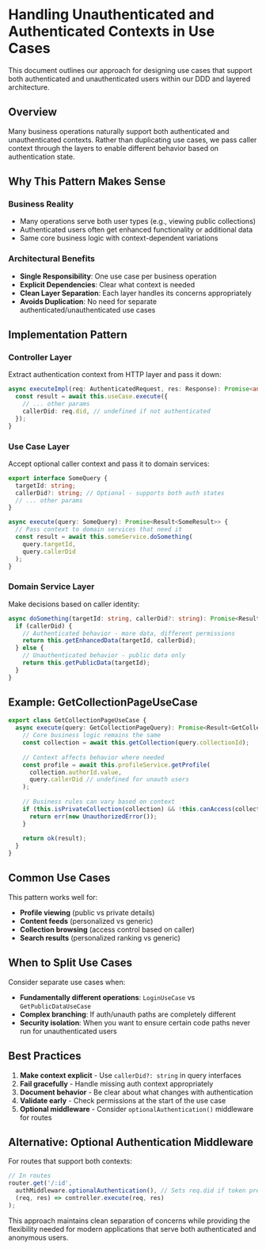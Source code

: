 # Handling Unauthenticated and Authenticated Contexts in Use Cases

This document outlines our approach for designing use cases that support both authenticated and unauthenticated users within our DDD and layered architecture.

## Overview

Many business operations naturally support both authenticated and unauthenticated contexts. Rather than duplicating use cases, we pass caller context through the layers to enable different behavior based on authentication state.

## Why This Pattern Makes Sense

### Business Reality
- Many operations serve both user types (e.g., viewing public collections)
- Authenticated users often get enhanced functionality or additional data
- Same core business logic with context-dependent variations

### Architectural Benefits
- **Single Responsibility**: One use case per business operation
- **Explicit Dependencies**: Clear what context is needed
- **Clean Layer Separation**: Each layer handles its concerns appropriately
- **Avoids Duplication**: No need for separate authenticated/unauthenticated use cases

## Implementation Pattern

### Controller Layer
Extract authentication context from HTTP layer and pass it down:

```typescript
async executeImpl(req: AuthenticatedRequest, res: Response): Promise<any> {
  const result = await this.useCase.execute({
    // ... other params
    callerDid: req.did, // undefined if not authenticated
  });
}
```

### Use Case Layer
Accept optional caller context and pass it to domain services:

```typescript
export interface SomeQuery {
  targetId: string;
  callerDid?: string; // Optional - supports both auth states
  // ... other params
}

async execute(query: SomeQuery): Promise<Result<SomeResult>> {
  // Pass context to domain services that need it
  const result = await this.someService.doSomething(
    query.targetId,
    query.callerDid
  );
}
```

### Domain Service Layer
Make decisions based on caller identity:

```typescript
async doSomething(targetId: string, callerDid?: string): Promise<Result<Data>> {
  if (callerDid) {
    // Authenticated behavior - more data, different permissions
    return this.getEnhancedData(targetId, callerDid);
  } else {
    // Unauthenticated behavior - public data only
    return this.getPublicData(targetId);
  }
}
```

## Example: GetCollectionPageUseCase

```typescript
export class GetCollectionPageUseCase {
  async execute(query: GetCollectionPageQuery): Promise<Result<GetCollectionPageResult>> {
    // Core business logic remains the same
    const collection = await this.getCollection(query.collectionId);
    
    // Context affects behavior where needed
    const profile = await this.profileService.getProfile(
      collection.authorId.value,
      query.callerDid // undefined for unauth users
    );
    
    // Business rules can vary based on context
    if (this.isPrivateCollection(collection) && !this.canAccess(collection, query.callerDid)) {
      return err(new UnauthorizedError());
    }
    
    return ok(result);
  }
}
```

## Common Use Cases

This pattern works well for:
- **Profile viewing** (public vs private details)
- **Content feeds** (personalized vs generic)
- **Collection browsing** (access control based on caller)
- **Search results** (personalized ranking vs generic)

## When to Split Use Cases

Consider separate use cases when:
- **Fundamentally different operations**: `LoginUseCase` vs `GetPublicDataUseCase`
- **Complex branching**: If auth/unauth paths are completely different
- **Security isolation**: When you want to ensure certain code paths never run for unauthenticated users

## Best Practices

1. **Make context explicit** - Use `callerDid?: string` in query interfaces
2. **Fail gracefully** - Handle missing auth context appropriately
3. **Document behavior** - Be clear about what changes with authentication
4. **Validate early** - Check permissions at the start of the use case
5. **Optional middleware** - Consider `optionalAuthentication()` middleware for routes

## Alternative: Optional Authentication Middleware

For routes that support both contexts:

```typescript
// In routes
router.get('/:id', 
  authMiddleware.optionalAuthentication(), // Sets req.did if token present
  (req, res) => controller.execute(req, res)
);
```

This approach maintains clean separation of concerns while providing the flexibility needed for modern applications that serve both authenticated and anonymous users.
